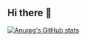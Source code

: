 ## Hi there 👋
[![Anurag's GitHub stats](https://github-readme-stats.vercel.app/api?username=AnderMoreno15)](https://github.com/anuraghazra/github-readme-stats)
<!--
**AnderMoreno15/AnderMoreno15** is a ✨ _special_ ✨ repository because its `README.md` (this file) appears on your GitHub profile.

Here are some ideas to get you started:

- 🔭 I’m currently working on ...
- 🌱 I’m currently learning ...
- 👯 I’m looking to collaborate on ...
- 🤔 I’m looking for help with ...
- 💬 Ask me about ...
- 📫 How to reach me: ...
- 😄 Pronouns: ...
- ⚡ Fun fact: ...
-->
